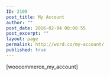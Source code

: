 ```yaml
---
ID: 2100
post_title: My Account
author: ""
post_date: 2016-02-04 08:08:55
post_excerpt: ""
layout: page
permalink: http://wzrd.co/my-account/
published: true
---
```

[woocommerce_my_account]
